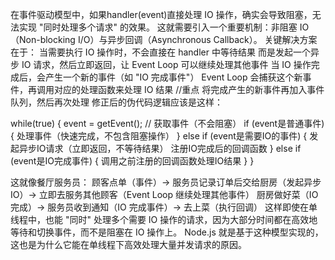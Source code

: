 在事件驱动模型中，如果handler(event)直接处理 IO 操作，确实会导致阻塞，无法实现 "同时处理多个请求" 的效果。
这就需要引入一个重要机制：非阻塞 IO（Non-blocking I/O）与异步回调（Asynchronous Callback）。
关键解决方案在于：
  当需要执行 IO 操作时，不会直接在 handler 中等待结果
  而是发起一个异步 IO 请求，然后立即返回，让 Event Loop 可以继续处理其他事件
  当 IO 操作完成后，会产生一个新的事件（如 "IO 完成事件"）
  Event Loop 会捕获这个新事件，再调用对应的处理函数来处理 IO 结果  //重点 将完成产生的新事件再加入事件队列，然后再次处理
修正后的伪代码逻辑应该是这样：

while(true) {
    event = getEvent();  // 获取事件（不会阻塞）
    if (event是普通事件) {
        处理事件（快速完成，不包含阻塞操作）
    } else if (event是需要IO的事件) {
        发起异步IO请求（立即返回，不等待结果）
        注册IO完成后的回调函数
    } else if (event是IO完成事件) {
        调用之前注册的回调函数处理IO结果
    }
}

这就像餐厅服务员：
顾客点单（事件）→ 服务员记录订单后交给厨房（发起异步 IO）→ 立即去服务其他顾客（Event Loop 继续处理其他事件）
厨房做好菜（IO 完成）→ 服务员收到通知（IO 完成事件）→ 去上菜（执行回调）
这样即使在单线程中，也能 "同时" 处理多个需要 IO 操作的请求，因为大部分时间都在高效地等待和切换事件，而不是阻塞在 IO 操作上。
Node.js 就是基于这种模型实现的，这也是为什么它能在单线程下高效处理大量并发请求的原因。
